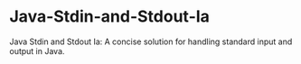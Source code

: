 # Java-Stdin-and-Stdout-Ia
Java Stdin and Stdout Ia: A concise solution for handling standard input and output in Java.

